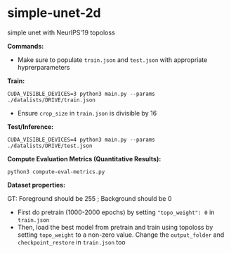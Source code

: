# simple-unet-2d
simple unet with NeurIPS'19 topoloss

**Commands:**

* Make sure to populate `train.json` and `test.json` with appropriate hyprerparameters

**Train:**
```
CUDA_VISIBLE_DEVICES=3 python3 main.py --params ./datalists/DRIVE/train.json
```
* Ensure `crop_size` in `train.json` is divisible by 16

**Test/Inference:**
```
CUDA_VISIBLE_DEVICES=4 python3 main.py --params ./datalists/DRIVE/test.json
```
**Compute Evaluation Metrics (Quantitative Results):**
```
python3 compute-eval-metrics.py
```
**Dataset properties:**

GT: Foreground should be 255 ; Background should be 0

* First do pretrain (1000-2000 epochs) by setting `"topo_weight": 0` in `train.json`
* Then, load the best model from pretrain and train using topoloss by setting `topo_weight` to a non-zero value. Change the `output_folder` and `checkpoint_restore` in `train.json` too
